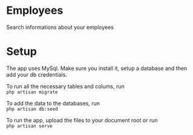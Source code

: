 # Employees
 Search informations about your employees

# Setup
 The app uses MySql. Make sure you install it, setup a database and then add your db credentials. <br>
 
 To run all the necessary tables and colums, run <br>
 ```php artisan migrate``` <br>
 
 To add the data to the databases, run <br> ```php artisan db:seed``` <br>
 
 To run the app, upload the files to your document root or run <br> ```php artisan serve``` <br>
